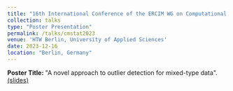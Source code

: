 ```yaml
---
title: "16th International Conference of the ERCIM WG on Computational and Methodological Statistics (CMStatistics 2023)"
collection: talks
type: "Poster Presentation"
permalink: /talks/cmstat2023
venue: 'HTW Berlin, University of Applied Sciences'
date: 2023-12-16
location: "Berlin, Germany"
---
```


**Poster Title:** "A novel approach to outlier detection for mixed-type data". [(slides)](https://drive.google.com/file/d/1F6FL258mFTE-o_VyVUDWn1higigq_Fvc/view?usp=sharing)